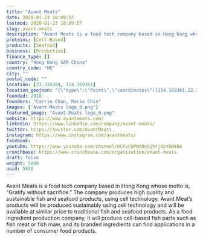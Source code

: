 ```yaml
---
title: "Avant Meats"
date: 2020-01-23 18:09:57
lastmod: 2020-01-23 18:09:57
slug: avant-meats
description: "Avant Meats is a food tech company based in Hong Kong whose motto is, “Gratify without sacrifice.” The company produces high quality and sustainable fish and seafood products, using cell technology. Avant Meat’s products will be produced sustainably using cell technology and will be available at similar price to traditional fish and seafood products. As a food ingredient production company, it will produce cell-based fish parts such as fish meat or fish maw, and its branded ingredients can find applications in a number of consumer food products."
proteins: [Cell-Based]
products: [Seafood]
business: [Production]
finance_type: []
country: "Hong Kong SAR China"
country_code: "HK"
city: ""
postal_code: ""
location: [22.319304, 114.169361]
location_geojson: "{\"type\":\"Point\",\"coordinates\":[114.169361,22.319304]}"
founded: 2018
founders: "Carrie Chan, Mario Chin"
images: ["Avant-Meats logo_0.png"]
featured_image: "Avant-Meats logo_0.png"
website: https://www.avantmeats.com/
linkedin: https://www.linkedin.com/company/avant-meats/
twitter: https://twitter.com/AvantMeats
instagram: https://www.instagram.com/avantmeats/
facebook: 
youtube: https://www.youtube.com/channel/UCFvCQPNd8nSjhYjdpYBM4BA
crunchbase: https://www.crunchbase.com/organization/avant-meats
draft: false
weight: 5000
uuid: 5810
---
```

Avant Meats is a food tech company based in Hong Kong whose motto is, “Gratify without sacrifice.” The company produces high quality and sustainable fish and seafood products, using cell technology. Avant Meat’s products will be produced sustainably using cell technology and will be available at similar price to traditional fish and seafood products. As a food ingredient production company, it will produce cell-based fish parts such as fish meat or fish maw, and its branded ingredients can find applications in a number of consumer food products.
